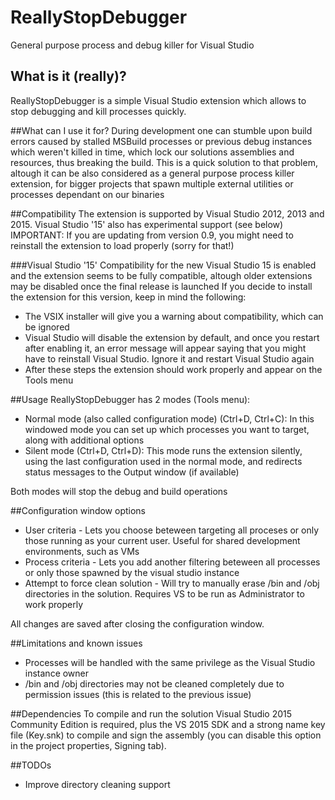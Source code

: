 # ReallyStopDebugger
General purpose process and debug killer for Visual Studio

## What is it (really)?
ReallyStopDebugger is a simple Visual Studio extension which allows to stop debugging and kill processes quickly.

##What can I use it for?
During development one can stumble upon build errors caused by stalled MSBuild processes or previous debug instances which weren't killed in time, which lock our solutions assemblies and resources, thus breaking the build.
This is a quick solution to that problem, altough it can be also considered as a general purpose process killer extension, for bigger projects that spawn multiple external utilities or processes dependant on our binaries

##Compatibility
The extension is supported by Visual Studio 2012, 2013 and 2015. Visual Studio '15' also has experimental support (see below)
IMPORTANT: If you are updating from version 0.9, you might need to reinstall the extension to load properly (sorry for that!)

###Visual Studio '15'
Compatibility for the new Visual Studio 15 is enabled and the extension seems to be fully compatible, altough older extensions may be disabled once the final release is launched
If you decide to install the extension for this version, keep in mind the following:
* The VSIX installer will give you a warning about compatibility, which can be ignored
* Visual Studio will disable the extension by default, and once you restart after enabling it, an error message will appear saying that you might have to reinstall Visual Studio. Ignore it and restart Visual Studio again
* After these steps the extension should work properly and appear on the Tools menu

##Usage
ReallyStopDebugger has 2 modes (Tools menu):
* Normal mode (also called configuration mode) (Ctrl+D, Ctrl+C): In this windowed mode you can set up which processes you want to target, along with additional options
* Silent mode (Ctrl+D, Ctrl+D): This mode runs the extension silently, using the last configuration used in the normal mode, and redirects status messages to the Output window (if available)

Both modes will stop the debug and build operations

##Configuration window options
* User criteria - Lets you choose beteween targeting all proceses or only those running as your current user. Useful for shared development environments, such as VMs
* Process criteria - Lets you add another filtering beteween all processes or only those spawned by the visual studio instance
* Attempt to force clean solution - Will try to manually erase /bin and /obj directories in the solution. Requires VS to be run as Administrator to work properly

All changes are saved after closing the configuration window.

##Limitations and known issues
* Processes will be handled with the same privilege as the Visual Studio instance owner
* /bin and /obj directories may not be cleaned completely due to permission issues (this is related to the previous issue)

##Dependencies
To compile and run the solution Visual Studio 2015 Community Edition is required, plus the VS 2015 SDK and a strong name key file (Key.snk) to compile and sign the assembly (you can disable this option in the project properties, Signing tab).

##TODOs
- Improve directory cleaning support
